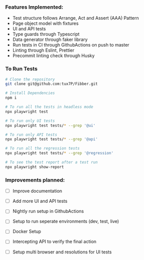 ### Features Implemented:
* Test structure follows Arrange, Act and Assert (AAA) Pattern
* Page object model with fixtures
* UI and API tests
* Type guards through Typescript
* Data generator through faker library
* Run tests in CI through GithubActions on push to master
* Linting through Eslint, Prettier 
* Precommit linting check through Husky  


### To Run Tests

```bash
# Clone the repository
git clone git@github.com:tux7P/Fibber.git

# Install Dependencies
npm i

# To run all the tests in headless mode
npx playwright test

# To run only UI tests 
npx playwright test tests/* --grep '@ui'

# To run only API tests 
npx playwright test tests/* --grep '@api'

# To run all the regression tests 
npx playwright test tests/* --grep '@regression'

# To see the test report after a test run
npx playwright show-report

```

### Improvements planned:
* [ ] Improve documentation
* [ ] Add more UI and API tests
* [ ] Nightly run setup in GithubActions
* [ ] Setup to run seperate environments (dev, test, live)
* [ ] Docker Setup
* [ ] Intercepting API to verify the final action 
* [ ] Setup multi browser and resolutions for UI tests

